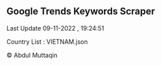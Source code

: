 

## Google Trends Keywords Scraper 
 
Last Update 09-11-2022 , 19:24:51

Country List :
VIETNAM.json



© Abdul Muttaqin 
